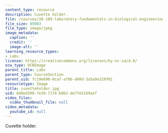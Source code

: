 ```yaml
---
content_type: resource
description: Cuvette holder.
file: /courses/20-109-laboratory-fundamentals-in-biological-engineering-fall-2007/8d8ed3087e397174b8b2de77e5169aef_cuvetteholder.jpg
file_size: 85983
file_type: image/jpeg
image_metadata:
  caption: ''
  credit: ''
  image-alt: ''
learning_resource_types:
- Labs
license: https://creativecommons.org/licenses/by-nc-sa/4.0/
ocw_type: OCWImage
parent_title: Labs
parent_type: CourseSection
parent_uid: fc19e690-0ca7-af8b-d48d-3a5a9e329f01
resourcetype: Image
title: cuvetteholder.jpg
uid: 8d8ed308-7e39-7174-b8b2-de77e5169aef
video_files:
  video_thumbnail_file: null
video_metadata:
  youtube_id: null
---
```

Cuvette holder.